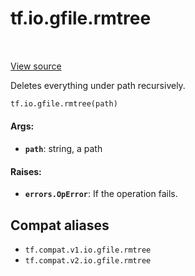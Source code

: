 <div itemscope itemtype="http://developers.google.com/ReferenceObject">
<meta itemprop="name" content="tf.io.gfile.rmtree" />
<meta itemprop="path" content="Stable" />
</div>

# tf.io.gfile.rmtree

<!-- Insert buttons and diff -->

<table class="tfo-notebook-buttons tfo-api" align="left">
</table>

<a target="_blank" href="/code/stable/tensorflow/python/lib/io/file_io.py">View source</a>



Deletes everything under path recursively.

``` python
tf.io.gfile.rmtree(path)
```



<!-- Placeholder for "Used in" -->


#### Args:


* <b>`path`</b>: string, a path


#### Raises:


* <b>`errors.OpError`</b>: If the operation fails.

## Compat aliases

* `tf.compat.v1.io.gfile.rmtree`
* `tf.compat.v2.io.gfile.rmtree`

